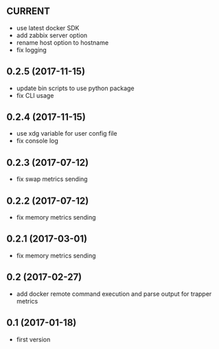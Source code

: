 ## CURRENT

- use latest docker SDK
- add zabbix server option
- rename host option to hostname
- fix logging

## 0.2.5 (2017-11-15)

- update bin scripts to use python package
- fix CLI usage

## 0.2.4 (2017-11-15)

- use xdg variable for user config file
- fix console log

## 0.2.3 (2017-07-12)

- fix swap metrics sending

## 0.2.2 (2017-07-12)

- fix memory metrics sending

## 0.2.1 (2017-03-01)

- fix memory metrics sending

## 0.2 (2017-02-27)

- add docker remote command execution and parse output for trapper metrics

## 0.1 (2017-01-18)

- first version
